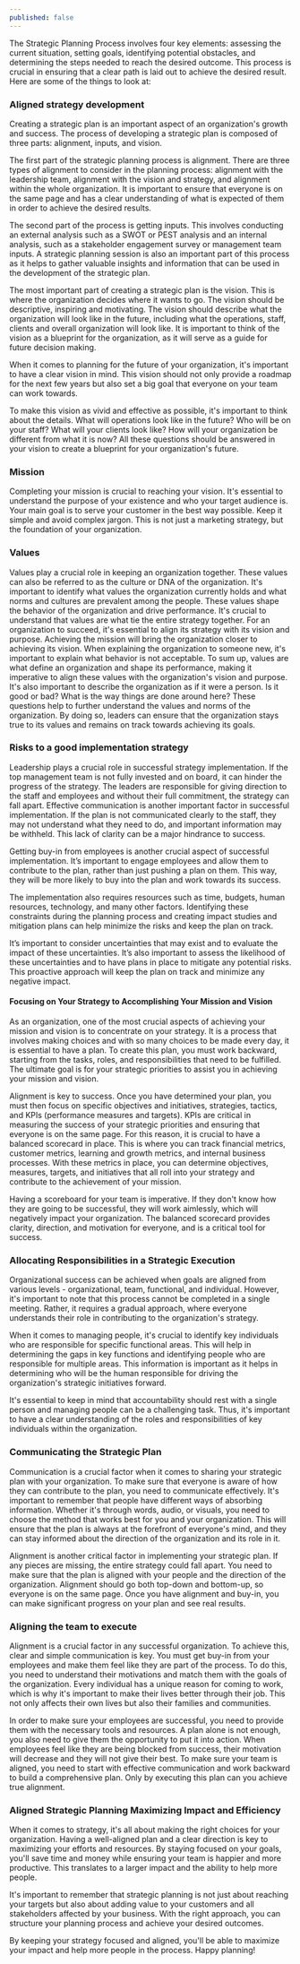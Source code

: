 ```yaml
---
published: false
---
```


The Strategic Planning Process involves four key elements: assessing the current situation, setting goals, identifying potential obstacles, and determining the steps needed to reach the desired outcome. This process is crucial in ensuring that a clear path is laid out to achieve the desired result. Here are some of the things to look at:

### Aligned strategy development  
Creating a strategic plan is an important aspect of an organization's growth and success. The process of developing a strategic plan is composed of three parts: alignment, inputs, and vision.  

The first part of the strategic planning process is alignment. There are three types of alignment to consider in the planning process: alignment with the leadership team, alignment with the vision and strategy, and alignment within the whole organization. It is important to ensure that everyone is on the same page and has a clear understanding of what is expected of them in order to achieve the desired results.  

The second part of the process is getting inputs. This involves conducting an external analysis such as a SWOT or PEST analysis and an internal analysis, such as a stakeholder engagement survey or management team inputs. A strategic planning session is also an important part of this process as it helps to gather valuable insights and information that can be used in the development of the strategic plan.  

The most important part of creating a strategic plan is the vision. This is where the organization decides where it wants to go. The vision should be descriptive, inspiring and motivating. The vision should describe what the organization will look like in the future, including what the operations, staff, clients and overall organization will look like. It is important to think of the vision as a blueprint for the organization, as it will serve as a guide for future decision making.  

When it comes to planning for the future of your organization, it's important to have a clear vision in mind. This vision should not only provide a roadmap for the next few years but also set a big goal that everyone on your team can work towards.  

To make this vision as vivid and effective as possible, it's important to think about the details. What will operations look like in the future? Who will be on your staff? What will your clients look like? How will your organization be different from what it is now? All these questions should be answered in your vision to create a blueprint for your organization's future.

### Mission
Completing your mission is crucial to reaching your vision. It's essential to understand the purpose of your existence and who your target audience is. Your main goal is to serve your customer in the best way possible. Keep it simple and avoid complex jargon. This is not just a marketing strategy, but the foundation of your organization.  

### Values
Values play a crucial role in keeping an organization together. These values can also be referred to as the culture or DNA of the organization. It's important to identify what values the organization currently holds and what norms and cultures are prevalent among the people. These values shape the behavior of the organization and drive performance. It's crucial to understand that values are what tie the entire strategy together.
For an organization to succeed, it's essential to align its strategy with its vision and purpose. Achieving the mission will bring the organization closer to achieving its vision. When explaining the organization to someone new, it's important to explain what behavior is not acceptable. To sum up, values are what define an organization and shape its performance, making it imperative to align these values with the organization's vision and purpose.
It's also important to describe the organization as if it were a person. Is it good or bad? What is the way things are done around here? These questions help to further understand the values and norms of the organization. By doing so, leaders can ensure that the organization stays true to its values and remains on track towards achieving its goals.

### Risks to a good implementation strategy
Leadership plays a crucial role in successful strategy implementation. If the top management team is not fully invested and on board, it can hinder the progress of the strategy. The leaders are responsible for giving direction to the staff and employees and without their full commitment, the strategy can fall apart.
Effective communication is another important factor in successful implementation. If the plan is not communicated clearly to the staff, they may not understand what they need to do, and important information may be withheld. This lack of clarity can be a major hindrance to success.  

Getting buy-in from employees is another crucial aspect of successful implementation. It’s important to engage employees and allow them to contribute to the plan, rather than just pushing a plan on them. This way, they will be more likely to buy into the plan and work towards its success.  

The implementation also requires resources such as time, budgets, human resources, technology, and many other factors. Identifying these constraints during the planning process and creating impact studies and mitigation plans can help minimize the risks and keep the plan on track.  

It’s important to consider uncertainties that may exist and to evaluate the impact of these uncertainties. It’s also important to assess the likelihood of these uncertainties and to have plans in place to mitigate any potential risks. This proactive approach will keep the plan on track and minimize any negative impact.  

#### Focusing on Your Strategy to Accomplishing Your Mission and Vision
As an organization, one of the most crucial aspects of achieving your mission and vision is to concentrate on your strategy. It is a process that involves making choices and with so many choices to be made every day, it is essential to have a plan. To create this plan, you must work backward, starting from the tasks, roles, and responsibilities that need to be fulfilled. The ultimate goal is for your strategic priorities to assist you in achieving your mission and vision.  

Alignment is key to success. Once you have determined your plan, you must then focus on specific objectives and initiatives, strategies, tactics, and KPIs (performance measures and targets). KPIs are critical in measuring the success of your strategic priorities and ensuring that everyone is on the same page. For this reason, it is crucial to have a balanced scorecard in place. This is where you can track financial metrics, customer metrics, learning and growth metrics, and internal business processes. With these metrics in place, you can determine objectives, measures, targets, and initiatives that all roll into your strategy and contribute to the achievement of your mission.  

Having a scoreboard for your team is imperative. If they don't know how they are going to be successful, they will work aimlessly, which will negatively impact your organization. The balanced scorecard provides clarity, direction, and motivation for everyone, and is a critical tool for success.  

### Allocating Responsibilities in a Strategic Execution
Organizational success can be achieved when goals are aligned from various levels - organizational, team, functional, and individual. However, it's important to note that this process cannot be completed in a single meeting. Rather, it requires a gradual approach, where everyone understands their role in contributing to the organization's strategy.  

When it comes to managing people, it's crucial to identify key individuals who are responsible for specific functional areas. This will help in determining the gaps in key functions and identifying people who are responsible for multiple areas. This information is important as it helps in determining who will be the human responsible for driving the organization's strategic initiatives forward.  

It's essential to keep in mind that accountability should rest with a single person and managing people can be a challenging task. Thus, it's important to have a clear understanding of the roles and responsibilities of key individuals within the organization.  


### Communicating the Strategic Plan
Communication is a crucial factor when it comes to sharing your strategic plan with your organization. To make sure that everyone is aware of how they can contribute to the plan, you need to communicate effectively. It's important to remember that people have different ways of absorbing information. Whether it's through words, audio, or visuals, you need to choose the method that works best for you and your organization. This will ensure that the plan is always at the forefront of everyone's mind, and they can stay informed about the direction of the organization and its role in it.  

Alignment is another critical factor in implementing your strategic plan. If any pieces are missing, the entire strategy could fall apart. You need to make sure that the plan is aligned with your people and the direction of the organization. Alignment should go both top-down and bottom-up, so everyone is on the same page. Once you have alignment and buy-in, you can make significant progress on your plan and see real results.  

### Aligning the team to execute
Alignment is a crucial factor in any successful organization. To achieve this, clear and simple communication is key. You must get buy-in from your employees and make them feel like they are part of the process. To do this, you need to understand their motivations and match them with the goals of the organization. Every individual has a unique reason for coming to work, which is why it's important to make their lives better through their job. This not only affects their own lives but also their families and communities.  

In order to make sure your employees are successful, you need to provide them with the necessary tools and resources. A plan alone is not enough, you also need to give them the opportunity to put it into action. When employees feel like they are being blocked from success, their motivation will decrease and they will not give their best. To make sure your team is aligned, you need to start with effective communication and work backward to build a comprehensive plan. Only by executing this plan can you achieve true alignment.  


### Aligned Strategic Planning Maximizing Impact and Efficiency
When it comes to strategy, it's all about making the right choices for your organization. Having a well-aligned plan and a clear direction is key to maximizing your efforts and resources. By staying focused on your goals, you'll save time and money while ensuring your team is happier and more productive. This translates to a larger impact and the ability to help more people.  

It's important to remember that strategic planning is not just about reaching your targets but also about adding value to your customers and all stakeholders affected by your business. With the right approach, you can structure your planning process and achieve your desired outcomes.  

By keeping your strategy focused and aligned, you'll be able to maximize your impact and help more people in the process. Happy planning!



